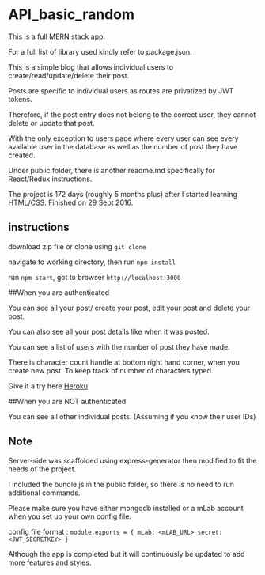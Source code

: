 # API_basic_random

This is a full MERN stack app.

For a full list of library used kindly refer to package.json.

This is a simple blog that allows individual users to create/read/update/delete their post.

Posts are specific to individual users as routes are privatized by JWT tokens.

Therefore, if the post entry does not belong to the correct user, they cannot delete or update that post.

With the only exception to users page where every user can see every available user in the database as well as the number of post they have created.

Under public folder, there is another readme.md specifically for React/Redux instructions.

The project is 172 days (roughly 5 months plus) after I started learning HTML/CSS. Finished on 29 Sept 2016.

## instructions

download zip file or clone using `git clone`

navigate to working directory, then run `npm install`

run `npm start`, got to browser `http://localhost:3000`

##When you are authenticated

You can see all your post/ create your post, edit your post and delete your post.

You can also see all your post details like when it was posted.

You can see a list of users with the number of post they have made.

There is character count handle at bottom right hand corner, when you create new post. To keep track of number of characters typed.

Give it a try here [Heroku](https://glacial-cove-64389.herokuapp.com)

##When you are NOT authenticated

You can see all other individual posts. (Assuming if you know their user IDs)

## Note

Server-side was scaffolded using express-generator then modified to fit the needs of the project.

I included the bundle.js in the public folder, so there is no need to run additional commands.

Please make sure you have either mongodb installed or a mLab account when you set up your own config file.

config file format :
`module.exports = {
  mLab: <mLAB_URL>
  secret: <JWT_SECRETKEY>
  }`

Although the app is completed but it will continuously be updated to add more features and styles.
